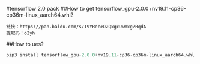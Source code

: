 #tensorflow 2.0 pack
##How to get  tensorflow_gpu-2.0.0+nv19.11-cp36-cp36m-linux_aarch64.whl?
```
链接：https://pan.baidu.com/s/19YReceD2QxgcUwmxgZBqdA
提取码：o2yh
```
##How to ues?
```python
pip3 install tensorflow_gpu-2.0.0+nv19.11-cp36-cp36m-linux_aarch64.whl
```
